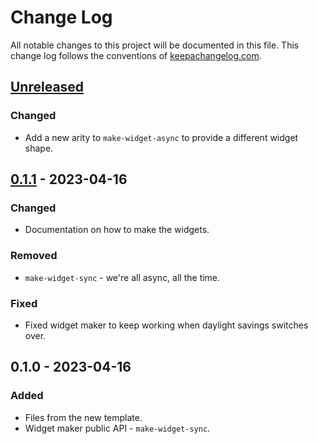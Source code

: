 # Change Log
All notable changes to this project will be documented in this file. This change log follows the conventions of [keepachangelog.com](http://keepachangelog.com/).

## [Unreleased]
### Changed
- Add a new arity to `make-widget-async` to provide a different widget shape.

## [0.1.1] - 2023-04-16
### Changed
- Documentation on how to make the widgets.

### Removed
- `make-widget-sync` - we're all async, all the time.

### Fixed
- Fixed widget maker to keep working when daylight savings switches over.

## 0.1.0 - 2023-04-16
### Added
- Files from the new template.
- Widget maker public API - `make-widget-sync`.

[Unreleased]: https://sourcehost.site/your-name/vrtic-clojure/compare/0.1.1...HEAD
[0.1.1]: https://sourcehost.site/your-name/vrtic-clojure/compare/0.1.0...0.1.1
